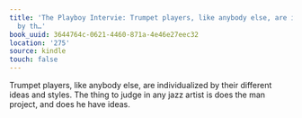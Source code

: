 ```yaml
---
title: 'The Playboy Intervie: Trumpet players, like anybody else, are individualized
  by th…'
book_uuid: 3644764c-0621-4460-871a-4e46e27eec32
location: '275'
source: kindle
touch: false
---
```


Trumpet players, like anybody else, are individualized by their different ideas and styles. The thing to judge in any jazz artist is does the man project, and does he have ideas.